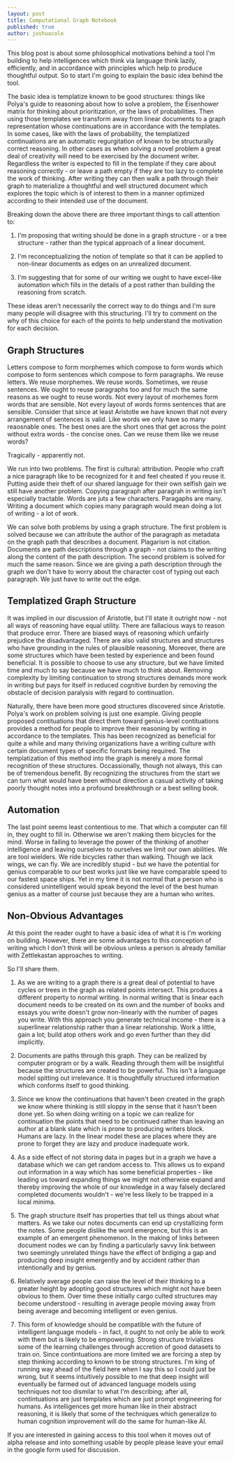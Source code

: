 ```yaml
---
layout: post
title: Computational Graph Notebook
published: true
author: joshuacole
---
```


This blog post is about some philosophical motivations behind a tool I'm building to help intelligences which think via language think lazily, efficiently, and in accordance with principles which help to produce thoughtful output. So to start I'm going to explain the basic idea behind the tool.

The basic idea is templatize known to be good structures: things like Polya's guide to reasoning about how to solve a problem, the Eisenhower matrix for thinking about prioritization, or the laws of probabilities. Then using those templates we transform away from linear documents to a graph representation whose continuations are in accordance with the templates. In some cases, like with the laws of probability, the templatized continuations are an automatic regurgitation of known to be structurally correct reasoning. In other cases as when solving a novel problem a great deal of creativity will need to be exercised by the document writer. Regardless the writer is expected to fill in the template if they care about reasoning correctly - or leave a path empty if they are too lazy to complete the work of thinking. After writing they can then walk a path through their graph to materialize a thoughtful and well structured document which explores the topic which is of interest to them in a manner optimized according to their intended use of the document.

Breaking down the above there are three important things to call attention to:

1. I'm proposing that writing should be done in a graph structure - or a tree structure - rather than the typical approach of a linear document.

2. I'm reconceptualizing the notion of template so that it can be applied to non-linear documents as edges on an unrealized document.

3. I'm suggesting that for some of our writing we ought to have excel-like automation which fills in the details of a post rather than building the reasoning from scratch.

These ideas aren't necessarily the correct way to do things and I'm sure many people will disagree with this structuring. I'll try to comment on the why of this choice for each of the points to help understand the motivation for each decision.

## Graph Structures

Letters compose to form morphemes which compose to form words which compose to form sentences which compose to form paragraphs. We reuse letters. We reuse morphemes. We reuse words. Sometimes, we reuse sentences. We ought to reuse paragraphs too and for much the same reasons as we ought to reuse words. Not every layout of morhemes form words that are sensible. Not every layout of words forms sentences that are sensible. Consider that since at least Aristotle we have known that not every arrangement of sentences is valid. Like words we only have so many reaosnable ones. The best ones are the short ones that get across the point without extra words - the concise ones. Can we reuse them like we reuse words?

Tragically - apparently not.

We run into two problems. The first is cultural: attribution. People who craft a nice paragraph like to be recognized for it and feel cheated if you reuse it. Putting aside their theft of our shared language for their own selfish gain we still have another problem. Copying paragraph after paragrah in writing isn't especially tractable. Words are juts a few characters. Paragaphs are many. Writing a document which copies many paragraph would mean doing a lot of writing - a lot of work.

We can solve both problems by using a graph structure. The first problem is solved because we can attribute the author of the paragraph as metadata on the graph path that describes a document. Plagarism is not citation. Documents are path descriptions through a graph - not claims to the writing along the content of the path description. The second problem is solved for much the same reason. Since we are giving a path description through the graph we don't have to worry about the character cost of typing out each paragraph. We just have to write out the edge. 

## Templatized Graph Structure

It was implied in our discussion of Aristotle, but I'll state it outright now - not all ways of reasoning have equal utility. There are fallacious ways to reason that produce error. There are biased ways of reasoning which unfairly prejudice the disadvantaged. There are also valid structures and structures who have grounding in the rules of plausible reasoning. Moreover, there are some structures which have been tested by experience and been found beneficial. It is possible to choose to use any structure, but we have limited time and much to say because we have much to think about. Removing complexity by limiting continuation to strong structures demands more work in writing but pays for itself in reduced cognitive burden by removing the obstacle of decision paralysis with regard to continuation.

Naturally, there have been more good structures discovered since Aristotle. Polya's work on problem solving is just one example. Giving people proposed contituations that direct them toward genius-level contituations provides a method for people to improve their reasoning by writing in accordance to the templates. This has been recognized as beneficial for quite a while and many thriving organizations have a writing culture with certain document types of specific formats being required. The templatization of this method into the graph is merely a more formal recognition of these structures. Occassionally, though not always, this can be of tremendous benefit. By recognizing the structures from the start we can turn what would have been without direction a casual activity of taking poorly thought notes into a profound breakthrough or a best selling book.

## Automation

The last point seems least contentious to me. That which a computer can fill in, they ought to fill in. Otherwise we aren't making them bicycles for the mind. Worse in failing to leverage the power of the thinking of another intelligence and leaving ourselves to ourselves we limit our own abilities. We are tool wielders. We ride bicycles rather than walking. Though we lack wings, we can fly. We are incredibly stupid - but we have the potential for genius comparable to our best works just like we have comparable speed to our fastest space ships. Yet in my time it is not normal that a person who is considered unintelligent would speak beyond the level of the best human genius as a matter of course just because they are a human who writes. 

## Non-Obvious Advantages

At this point the reader ought to have a basic idea of what it is I'm working on building. However, 
there are some advantages to this conception of writing which I don't think will be obvious unless a 
person is already familiar with Zettlekastan approaches to writing. 

So I'll share them.

1. As we are writing to a graph there is a great deal of potential to have cycles or trees in the graph as related points intersect. This produces a different property to normal writing. In normal writing that is linear each document needs to be created on its own and the number of books and essays you write doesn't grow non-linearly with the number of pages you write. With this approach you generate technical income - there is a superlinear relationship rather than a linear relationship. Work a little, gain a lot; build atop others work and go even further than they did implicitly.

2. Documents are paths through this graph. They can be realized by computer program or by a walk. Reading through them will be insightful because the structures are created to be powerful. This isn't a language model spitting out irrelevance. It is thoughtfully structured information which conforms itself to good thinking. 

3. Since we know the continuations that haven't been created in the graph we know where thinking is still sloppy in the sense that it hasn't been done yet. So when doing writing on a topic we can realize for continuation the points that need to be continued rather than leaving an author at a blank slate which is prone to producing writers block. Humans are lazy. In the linear model these are places where they are prone to forget they are lazy and produce inadequate work.

4. As a side effect of not storing data in pages but in a graph we have a database which we can get random access to. This allows us to expand out information in a way which has some beneficial properties - like leading us toward expanding things we might not otherwise expand and thereby improving the whole of our knowledge in a way falsely declared completed documents wouldn't - we're less likely to be trapped in a local minima.

5. The graph structure itself has properties that tell us things about what matters. As we take our notes documents can end up crystallizing form the notes. Some people dislike the word emergence, but this is an example of an emergent phenomenon. In the making of links between document nodes we can by finding a particularly savvy link between two seemingly unrelated things have the effect of brdiging a gap and producing deep insight emergently and by accident rather than intentionally and by genius. 

6. Relatively average people can raise the level of their thinking to a greater height by adopting good structures which might not have been obvious to them. Over time these initially cargo culted structures may become understood - resulting in average people moving away from being average and becoming intelligent or even genius.

7. This form of knowledge should be compatible with the future of intelligent language models - in fact, it ought to not only be able to work with them but is likely to be empowering. Strong structure trivializes some of the learning challenges through accretion of good datasets to train on. Since contintuations are more limited we are forcing a step by step thinking according to known to be strong structures. I'm king of running way ahead of the field here when I say this so I could just be wrong, but it seems intuitively possible to me that deep insight will eventually be farmed out of advanced language models using techniques not too dismilar to what I'm describing; after all, contintuations are just templates which are just prompt engineering for humans. As intelligences get more human like in their abstract reasoning, it is likely that some of the techniques which generalize to human cognition improvement will do the same for human-like AI.

If you are interested in gaining access to this tool when it moves out of alpha release and into something usable by people please leave your email in the google form used for discussion.